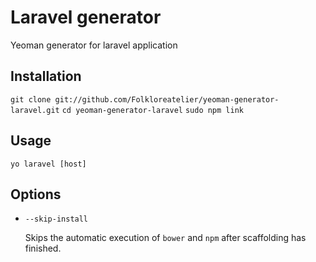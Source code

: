 # Laravel generator

Yeoman generator for laravel application

## Installation

`git clone git://github.com/Folkloreatelier/yeoman-generator-laravel.git`
`cd yeoman-generator-laravel`
`sudo npm link`

## Usage

`yo laravel [host]`

## Options

* `--skip-install`

  Skips the automatic execution of `bower` and `npm` after
  scaffolding has finished.

